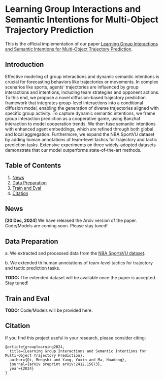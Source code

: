 # Learning Group Interactions and Semantic Intentions for Multi-Object Trajectory Prediction

This is the official implementation of our paper [Learning Group Interactions and Semantic Intentions for Multi-Object Trajectory Prediction](https://arxiv.org/abs/2412.15673).

## Introduction

Effective modeling of group interactions and dynamic semantic intentions is crucial for forecasting behaviors like trajectories or movements. In complex scenarios like sports, agents' trajectories are influenced by group interactions and intentions, including team strategies and opponent actions. To this end, we propose a novel diffusion-based trajectory prediction framework that integrates group-level interactions into a conditional diffusion model, enabling the generation of diverse trajectories aligned with specific group activity. To capture dynamic semantic intentions, we frame group interaction prediction as a cooperative game, using Banzhaf interaction to model cooperation trends. We then fuse semantic intentions with enhanced agent embeddings, which are refined through both global and local aggregation. Furthermore, we expand the NBA SportVU dataset by adding human annotations of team-level tactics for trajectory and tactic prediction tasks. Extensive experiments on three widely-adopted datasets demonstrate that our model outperforms state-of-the-art methods.


## Table of Contents

1. [News](#news)
2. [Data Preparation](#data-prep)
3. [Train and Eval](#train-and-eval)
4. [Citation](#citation)

## News <a name="news"></a>
**[20 Dec, 2024]** We have released the Arxiv version of the paper. Code/Models are coming soon. Please stay tuned! 

## Data Preparation <a name="data-prep"></a>

a. We extracted and processed data from the [NBA SportsVU dataset](https://github.com/linouk23/NBA-Player-Movements
). 

b. We extended th human annotations of team-level tactics for trajectory and tactic prediction tasks.

**TODO:** The extended dataset will be available once the paper is accepted. Stay tuned!


## Train and Eval <a name="train-and-eval"></a>
**TODO:** Code/Models will be provided here.


## Citation <a name="citation"></a>
If you find this project useful in your research, please consider citing:

```
@article{grouplearning2024,
  title={Learning Group Interactions and Semantic Intentions for Multi-Object Trajectory Prediction},
  author={Qi, Mengshi and Yang, Yuxin and Ma, Huadong},
  journal={arXiv preprint arXiv:2412.15673},
  year={2024}
}
```

